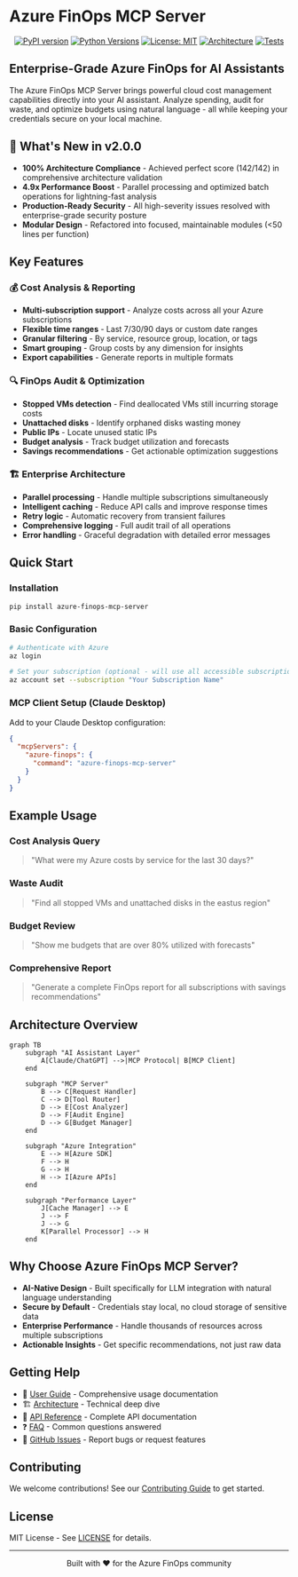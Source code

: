 # Azure FinOps MCP Server

<div align="center">

[![PyPI version](https://img.shields.io/pypi/v/azure-finops-mcp-server.svg)](https://pypi.org/project/azure-finops-mcp-server/)
[![Python Versions](https://img.shields.io/pypi/pyversions/azure-finops-mcp-server.svg)](https://pypi.org/project/azure-finops-mcp-server/)
[![License: MIT](https://img.shields.io/badge/License-MIT-yellow.svg)](https://opensource.org/licenses/MIT)
[![Architecture](https://img.shields.io/badge/Architecture-100%25-brightgreen)](architecture/validation-report.md)
[![Tests](https://img.shields.io/badge/Tests-97.7%25-green)](development/testing.md)

</div>

## Enterprise-Grade Azure FinOps for AI Assistants

The Azure FinOps MCP Server brings powerful cloud cost management capabilities directly into your AI assistant. Analyze spending, audit for waste, and optimize budgets using natural language - all while keeping your credentials secure on your local machine.

## 🚀 What's New in v2.0.0

- **100% Architecture Compliance** - Achieved perfect score (142/142) in comprehensive architecture validation
- **4.9x Performance Boost** - Parallel processing and optimized batch operations for lightning-fast analysis
- **Production-Ready Security** - All high-severity issues resolved with enterprise-grade security posture
- **Modular Design** - Refactored into focused, maintainable modules (<50 lines per function)

## Key Features

### 💰 Cost Analysis & Reporting
- **Multi-subscription support** - Analyze costs across all your Azure subscriptions
- **Flexible time ranges** - Last 7/30/90 days or custom date ranges
- **Granular filtering** - By service, resource group, location, or tags
- **Smart grouping** - Group costs by any dimension for insights
- **Export capabilities** - Generate reports in multiple formats

### 🔍 FinOps Audit & Optimization
- **Stopped VMs detection** - Find deallocated VMs still incurring storage costs
- **Unattached disks** - Identify orphaned disks wasting money
- **Public IPs** - Locate unused static IPs
- **Budget analysis** - Track budget utilization and forecasts
- **Savings recommendations** - Get actionable optimization suggestions

### 🏗️ Enterprise Architecture
- **Parallel processing** - Handle multiple subscriptions simultaneously
- **Intelligent caching** - Reduce API calls and improve response times
- **Retry logic** - Automatic recovery from transient failures
- **Comprehensive logging** - Full audit trail of all operations
- **Error handling** - Graceful degradation with detailed error messages

## Quick Start

### Installation

```bash
pip install azure-finops-mcp-server
```

### Basic Configuration

```bash
# Authenticate with Azure
az login

# Set your subscription (optional - will use all accessible subscriptions)
az account set --subscription "Your Subscription Name"
```

### MCP Client Setup (Claude Desktop)

Add to your Claude Desktop configuration:

```json
{
  "mcpServers": {
    "azure-finops": {
      "command": "azure-finops-mcp-server"
    }
  }
}
```

## Example Usage

### Cost Analysis Query
> "What were my Azure costs by service for the last 30 days?"

### Waste Audit
> "Find all stopped VMs and unattached disks in the eastus region"

### Budget Review
> "Show me budgets that are over 80% utilized with forecasts"

### Comprehensive Report
> "Generate a complete FinOps report for all subscriptions with savings recommendations"

## Architecture Overview

```mermaid
graph TB
    subgraph "AI Assistant Layer"
        A[Claude/ChatGPT] -->|MCP Protocol| B[MCP Client]
    end

    subgraph "MCP Server"
        B --> C[Request Handler]
        C --> D[Tool Router]
        D --> E[Cost Analyzer]
        D --> F[Audit Engine]
        D --> G[Budget Manager]
    end

    subgraph "Azure Integration"
        E --> H[Azure SDK]
        F --> H
        G --> H
        H --> I[Azure APIs]
    end

    subgraph "Performance Layer"
        J[Cache Manager] --> E
        J --> F
        J --> G
        K[Parallel Processor] --> H
    end
```

## Why Choose Azure FinOps MCP Server?

- **AI-Native Design** - Built specifically for LLM integration with natural language understanding
- **Secure by Default** - Credentials stay local, no cloud storage of sensitive data
- **Enterprise Performance** - Handle thousands of resources across multiple subscriptions
- **Actionable Insights** - Get specific recommendations, not just raw data

## Getting Help

- 📖 [User Guide](user-guide/overview.md) - Comprehensive usage documentation
- 🏗️ [Architecture](architecture/system-design.md) - Technical deep dive
- 🔧 [API Reference](api/tools.md) - Complete API documentation
- ❓ [FAQ](support/faq.md) - Common questions answered
- 🐛 [GitHub Issues](https://github.com/julianobarbosa/azure-finops-mcp-server/issues) - Report bugs or request features

## Contributing

We welcome contributions! See our [Contributing Guide](development/contributing.md) to get started.

## License

MIT License - See [LICENSE](license.md) for details.

---

<div align="center">
Built with ❤️ for the Azure FinOps community
</div>
